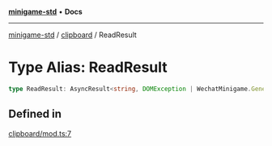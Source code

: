 [**minigame-std**](../../../README.md) • **Docs**

***

[minigame-std](../../../README.md) / [clipboard](../README.md) / ReadResult

# Type Alias: ReadResult

```ts
type ReadResult: AsyncResult<string, DOMException | WechatMinigame.GeneralCallbackResult>;
```

## Defined in

[clipboard/mod.ts:7](https://github.com/JiangJie/minigame-std/blob/1187f9b62000e3d29782e461fb54ceb4107f512c/src/std/clipboard/mod.ts#L7)
